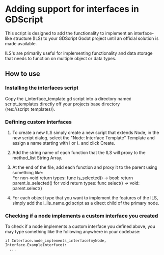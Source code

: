 # Adding support for interfaces in GDScript

This script is designed to add the functionality to implement an interface-like structure (ILS) to your GDScript Godot project until an official solution is made available.

ILS's are primarily useful for implementing functionality and data storage that needs to function on multiple object or data types.  

## How to use

### Installing the interfaces script
Copy the i_interface_template.gd script into a directory named script_templates directly off your projects base directory (res://script_templates/).

### Defining custom interfaces
1. To create a new ILS simply create a new script that extends Node, in the new script dialog, select the "Node: Interface Template" Template and assign a name starting with i or i_ and click Create.

2. Add the string name of each function that the ILS will proxy to the method_list String Array.

3. At the end of the file, add each function and proxy it to the parent using something like:  
	For non-void return types:
	    func is_selected() -> bool:
	        return parent.is_selected()
	for void return types:
	    func select() -> void:
		    parent.select() 

4.  For each object type that you want to implement the features of the ILS, simply add the i_ils_name.gd script as a direct child of the primary node.
 
### Checking if a node implements a custom interface you created
To check if a node implements a custom interface you defined above,
you may type something like the following anywhere in your codebase:

    if Interface.node_implements_interface(myNode, Interface.ExampleInterface):
      ...
